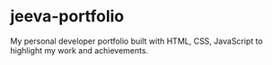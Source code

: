 # jeeva-portfolio
My personal developer portfolio built with HTML, CSS, JavaScript to highlight my work and achievements.

